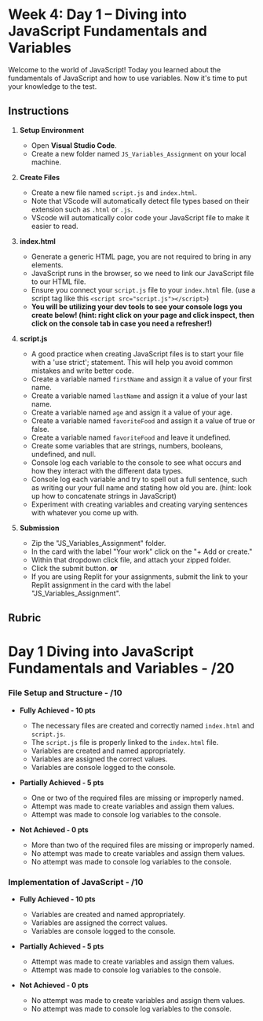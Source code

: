 # Week 4: Day 1 – Diving into JavaScript Fundamentals and Variables

Welcome to the world of JavaScript! Today you learned about the fundamentals of JavaScript and how to use variables. Now it's time to put your knowledge to the test.

## Instructions

1. **Setup Environment**

    - Open **Visual Studio Code**.
    - Create a new folder named `JS_Variables_Assignment` on your local machine.

2. **Create Files**

    - Create a new file named `script.js` and `index.html`.
    - Note that VScode will automatically detect file types based on their extension such as `.html` or `.js`.
    - VScode will automatically color code your JavaScript file to make it easier to read.

3. **index.html**

    - Generate a generic HTML page, you are not required to bring in any elements.
    - JavaScript runs in the browser, so we need to link our JavaScript file to our HTML file.
    - Ensure you connect your `script.js` file to your `index.html` file. (use a script tag like this `<script src="script.js"></script>`)
    - **You will be utilizing your dev tools to see your console logs you create below! (hint: right click on your page and click inspect, then click on the console tab in case you need a refresher!)**

4. **script.js**

    - A good practice when creating JavaScript files is to start your file with a 'use strict'; statement. This will help you avoid common mistakes and write better code.
    - Create a variable named `firstName` and assign it a value of your first name.
    - Create a variable named `lastName` and assign it a value of your last name.
    - Create a variable named `age` and assign it a value of your age.
    - Create a variable named `favoriteFood` and assign it a value of true or false.
    - Create a variable named `favoriteFood` and leave it undefined.
    - Create some variables that are strings, numbers, booleans, undefined, and null.
    - Console log each variable to the console to see what occurs and how they interact with the different data types.
    - Console log each variable and try to spell out a full sentence, such as writing our your full name and stating how old you are. (hint: look up how to concatenate strings in JavaScript)
    - Experiment with creating variables and creating varying sentences with whatever you come up with.

5. **Submission**

    - Zip the "JS_Variables_Assignment" folder.
    - In the card with the label "Your work" click on the "+ Add or create."
    - Within that dropdown click file, and attach your zipped folder.
    - Click the submit button.
      **or**
    - If you are using Replit for your assignments, submit the link to your Replit assignment in the card with the label "JS_Variables_Assignment".

## Rubric

# Day 1 Diving into JavaScript Fundamentals and Variables - /20

### File Setup and Structure - /10

- **Fully Achieved - 10 pts**
  - The necessary files are created and correctly named `index.html` and `script.js`.
  - The `script.js` file is properly linked to the `index.html` file.
  - Variables are created and named appropriately.
  - Variables are assigned the correct values.
  - Variables are console logged to the console.

- **Partially Achieved - 5 pts**
  - One or two of the required files are missing or improperly named.
  - Attempt was made to create variables and assign them values.
  - Attempt was made to console log variables to the console.

- **Not Achieved - 0 pts**
  - More than two of the required files are missing or improperly named.
  - No attempt was made to create variables and assign them values.
  - No attempt was made to console log variables to the console.

### Implementation of JavaScript - /10

- **Fully Achieved - 10 pts**
  - Variables are created and named appropriately.
  - Variables are assigned the correct values.
  - Variables are console logged to the console.

- **Partially Achieved - 5 pts**
  - Attempt was made to create variables and assign them values.
  - Attempt was made to console log variables to the console.

- **Not Achieved - 0 pts**
  - No attempt was made to create variables and assign them values.
  - No attempt was made to console log variables to the console.
